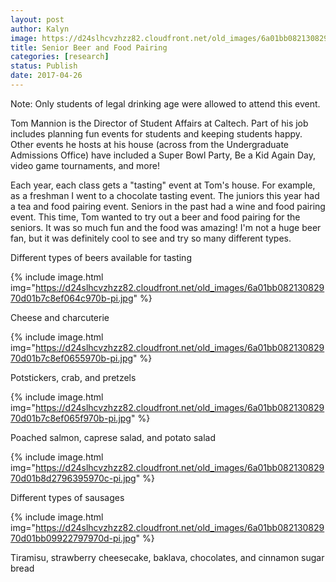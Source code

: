 ```yaml
---
layout: post
author: Kalyn
image: https://d24slhcvzhzz82.cloudfront.net/old_images/6a01bb08213082970d01b7c8ef063f970b-pi.jpg
title: Senior Beer and Food Pairing
categories: [research]
status: Publish
date: 2017-04-26
---
```



Note: Only students of legal drinking age were allowed to attend this event.

Tom Mannion is the Director of Student Affairs at Caltech. Part of his job includes planning fun events for students and keeping students happy. Other events he hosts at his house (across from the Undergraduate Admissions Office) have included a Super Bowl Party, Be a Kid Again Day, video game tournaments, and more!

Each year, each class gets a "tasting" event at Tom's house. For example, as a freshman I went to a chocolate tasting event. The juniors this year had a tea and food pairing event. Seniors in the past had a wine and food pairing event. This time, Tom wanted to try out a beer and food pairing for the seniors. It was so much fun and the food was amazing! I'm not a huge beer fan, but it was definitely cool to see and try so many different types.

<div class="photo-caption caption-xid-6a01bb08213082970d01b7c8ef063f970b" id="caption-xid-6a01bb08213082970d01b7c8ef063f970b">Different types of beers available for tasting


{% include image.html img="https://d24slhcvzhzz82.cloudfront.net/old_images/6a01bb08213082970d01b7c8ef064c970b-pi.jpg" %}<div class="photo-caption caption-xid-6a01bb08213082970d01b7c8ef064c970b" id="caption-xid-6a01bb08213082970d01b7c8ef064c970b">Cheese and charcuterie


{% include image.html img="https://d24slhcvzhzz82.cloudfront.net/old_images/6a01bb08213082970d01b7c8ef0655970b-pi.jpg" %}<div class="photo-caption caption-xid-6a01bb08213082970d01b7c8ef0655970b" id="caption-xid-6a01bb08213082970d01b7c8ef0655970b">Potstickers, crab, and pretzels


{% include image.html img="https://d24slhcvzhzz82.cloudfront.net/old_images/6a01bb08213082970d01b7c8ef065f970b-pi.jpg" %}<div class="photo-caption caption-xid-6a01bb08213082970d01b7c8ef065f970b" id="caption-xid-6a01bb08213082970d01b7c8ef065f970b">Poached salmon, caprese salad, and potato salad


{% include image.html img="https://d24slhcvzhzz82.cloudfront.net/old_images/6a01bb08213082970d01b8d2796395970c-pi.jpg" %}<div class="photo-caption caption-xid-6a01bb08213082970d01b8d2796395970c" id="caption-xid-6a01bb08213082970d01b8d2796395970c">Different types of sausages


{% include image.html img="https://d24slhcvzhzz82.cloudfront.net/old_images/6a01bb08213082970d01bb09922797970d-pi.jpg" %}<div class="photo-caption caption-xid-6a01bb08213082970d01bb09922797970d" id="caption-xid-6a01bb08213082970d01bb09922797970d">Tiramisu, strawberry cheesecake, baklava, chocolates, and cinnamon sugar bread

